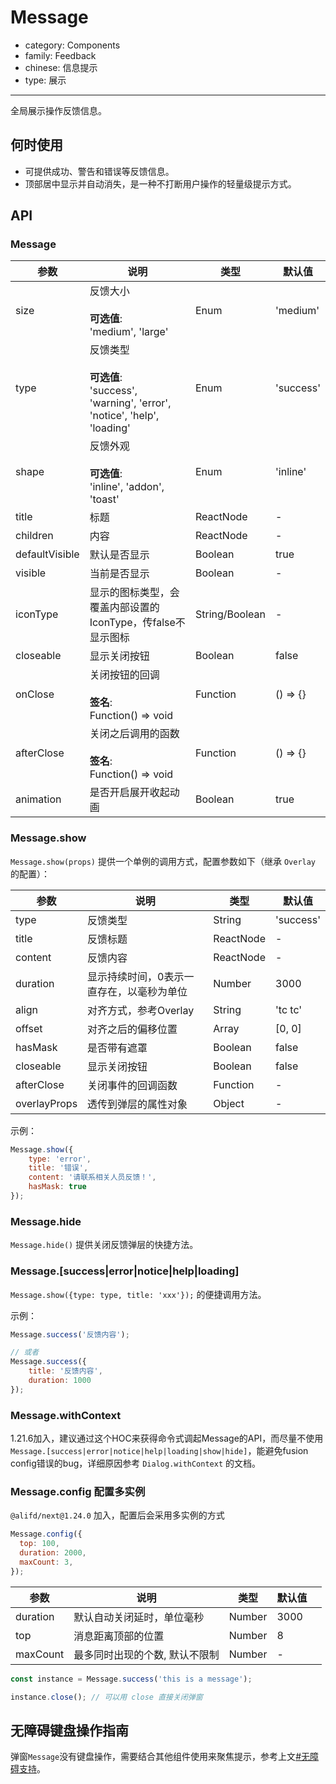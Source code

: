 # Message

-   category: Components
-   family: Feedback
-   chinese: 信息提示
-   type: 展示

---

全局展示操作反馈信息。

## 何时使用

-   可提供成功、警告和错误等反馈信息。
-   顶部居中显示并自动消失，是一种不打断用户操作的轻量级提示方式。

## API

### Message

| 参数             | 说明                                                                                    | 类型             | 默认值       |
| -------------- | ------------------------------------------------------------------------------------- | -------------- | --------- |
| size           | 反馈大小<br/><br/>**可选值**:<br/>'medium', 'large'                                          | Enum           | 'medium'  |
| type           | 反馈类型<br/><br/>**可选值**:<br/>'success', 'warning', 'error', 'notice', 'help', 'loading' | Enum           | 'success' |
| shape          | 反馈外观<br/><br/>**可选值**:<br/>'inline', 'addon', 'toast'                                 | Enum           | 'inline'  |
| title          | 标题                                                                                    | ReactNode      | -         |
| children       | 内容                                                                                    | ReactNode      | -         |
| defaultVisible | 默认是否显示                                                                                | Boolean        | true      |
| visible        | 当前是否显示                                                                                | Boolean        | -         |
| iconType       | 显示的图标类型，会覆盖内部设置的IconType，传false不显示图标                                                  | String/Boolean | -         |
| closeable      | 显示关闭按钮                                                                                | Boolean        | false     |
| onClose        | 关闭按钮的回调<br/><br/>**签名**:<br/>Function() => void                                       | Function       | () => {}  |
| afterClose     | 关闭之后调用的函数<br/><br/>**签名**:<br/>Function() => void                                     | Function       | () => {}  |
| animation      | 是否开启展开收起动画                                                                            | Boolean        | true      |

<!-- api-extra-start -->

### Message.show

`Message.show(props)` 提供一个单例的调用方式，配置参数如下（继承 `Overlay` 的配置）：

| 参数           | 说明                    | 类型        | 默认值       |
| ------------ | --------------------- | --------- | --------- |
| type         | 反馈类型                  | String    | 'success' |
| title        | 反馈标题                  | ReactNode | -         |
| content      | 反馈内容                  | ReactNode | -         |
| duration     | 显示持续时间，0表示一直存在，以毫秒为单位 | Number    | 3000      |
| align        | 对齐方式，参考Overlay        | String    | 'tc tc'   |
| offset       | 对齐之后的偏移位置             | Array     | [0, 0]    |
| hasMask      | 是否带有遮罩                | Boolean   | false     |
| closeable    | 显示关闭按钮                | Boolean   | false     |
| afterClose   | 关闭事件的回调函数             | Function  | -         |
| overlayProps | 透传到弹层的属性对象            | Object    | -         |

示例：

```js
Message.show({
    type: 'error',
    title: '错误',
    content: '请联系相关人员反馈！',
    hasMask: true
});
```

### Message.hide

`Message.hide()` 提供关闭反馈弹层的快捷方法。

### Message.[success|error|notice|help|loading]

`Message.show({type: type, title: 'xxx'});` 的便捷调用方法。

示例：

```js
Message.success('反馈内容');

// 或者
Message.success({
    title: '反馈内容',
    duration: 1000
});
```

### Message.withContext

1.21.6加入，建议通过这个HOC来获得命令式调起Message的API，而尽量不使用 `Message.[success|error|notice|help|loading|show|hide]`，能避免fusion config错误的bug，详细原因参考 `Dialog.withContext` 的文档。

### Message.config 配置多实例

`@alifd/next@1.24.0` 加入，配置后会采用多实例的方式

```js
Message.config({
  top: 100,
  duration: 2000,
  maxCount: 3,
});
```

| 参数       | 说明               | 类型     | 默认值  |     |
| -------- | ---------------- | ------ | ---- | --- |
| duration | 默认自动关闭延时，单位毫秒     | Number | 3000 |     |
| top      | 消息距离顶部的位置        | Number | 8    |     |
| maxCount | 最多同时出现的个数, 默认不限制 | Number | -    |     |

```js
const instance = Message.success('this is a message');

instance.close(); // 可以用 close 直接关闭弹窗
```

<!-- api-extra-end -->

## 无障碍键盘操作指南

弹窗`Message`没有键盘操作，需要结合其他组件使用来聚焦提示，参考上文[#无障碍支持](#accessibility-container)。
